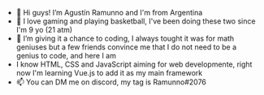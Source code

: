 - 👋 Hi guys! I’m Agustín Ramunno and I'm from Argentina
- 👀 I love gaming and playing basketball, I've been doing these two since I'm 9 yo (21 atm)
- 🌱 I’m giving it a chance to coding, I always tought it was for math geniuses but a few friends convince me that I do not need to be a genius to code, and here I am
- I know HTML, CSS and JavaScript aiming for web developmente, right now I'm learning Vue.js to add it as my main framework
- 📫 You can DM me on discord, my tag is Ramunno#2076

<!---
RamunnoAJ/RamunnoAJ is a ✨ special ✨ repository because its `README.md` (this file) appears on your GitHub profile.
You can click the Preview link to take a look at your changes.
--->
